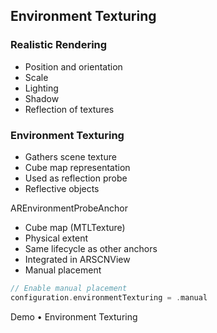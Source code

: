## Environment Texturing



### Realistic Rendering

- Position and orientation
- Scale
- Lighting
- Shadow
-  Reflection of textures



### Environment Texturing

- Gathers scene texture
- Cube map representation
- Used as reflection probe
- Reflective objects


AREnvironmentProbeAnchor

- Cube map (MTLTexture)
- Physical extent
- Same lifecycle as other anchors
- Integrated in ARSCNView
- Manual placement

```swift
// Enable manual placement
configuration.environmentTexturing = .manual
```

Demo
• Environment Texturing


